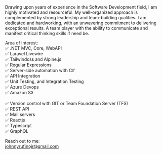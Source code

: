 Drawing upon years of experience in the Software Development field, I am highly motivated and resourceful. My well-organized approach is complemented by strong leadership and team-building qualities. I am dedicated and hardworking, with an unwavering commitment to delivering exceptional results. A team player with the ability to communicate and manifest critical thinking skills if need be.

 Area of Interest: <br />
✅ .NET MVC, Core, WebAPI <br/>
✅ Laravel Livewire <br />
✅ Tailwindcss and Alpine.js <br />
✅ Regular Expressions <br />
✅ Server-side automation with C# <br />
✅ API Integration <br />
✅ Unit Testing, and Integration Testing <br />
✅ Azure Devops <br />
✅ Amazon S3 <br /> <br />
✅ Version control with GIT or Team Foundation Server (TFS) <br />
✅ REST API <br />
✅ Mail servers <br /> 
✅ Reactjs <br /> 
✅ Typescript <br /> 
✅ GraphQL <br /> 

Reach out to me: <br /> 
johnnyrufinojr@gmail.com
